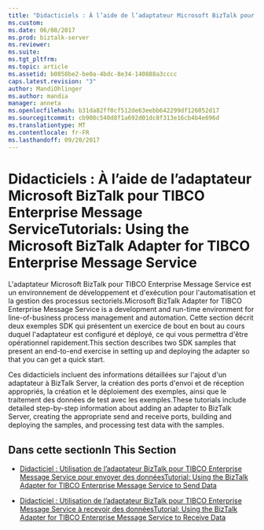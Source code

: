 ```yaml
---
title: "Didacticiels : À l’aide de l’adaptateur Microsoft BizTalk pour TIBCO Enterprise Message Service | Documents Microsoft"
ms.custom: 
ms.date: 06/08/2017
ms.prod: biztalk-server
ms.reviewer: 
ms.suite: 
ms.tgt_pltfrm: 
ms.topic: article
ms.assetid: b0858be2-be0a-4bdc-8e34-140888a3cccc
caps.latest.revision: "3"
author: MandiOhlinger
ms.author: mandia
manager: anneta
ms.openlocfilehash: b31da82ff0cf512de63eebb642299df126052d17
ms.sourcegitcommit: cb908c540d8f1a692d01dc8f313e16cb4b4e696d
ms.translationtype: MT
ms.contentlocale: fr-FR
ms.lasthandoff: 09/20/2017
---
```

# <a name="tutorials-using-the-microsoft-biztalk-adapter-for-tibco-enterprise-message-service"></a><span data-ttu-id="00d8b-102">Didacticiels : À l’aide de l’adaptateur Microsoft BizTalk pour TIBCO Enterprise Message Service</span><span class="sxs-lookup"><span data-stu-id="00d8b-102">Tutorials: Using the Microsoft BizTalk Adapter for TIBCO Enterprise Message Service</span></span>
<span data-ttu-id="00d8b-103">L'adaptateur Microsoft BizTalk pour TIBCO Enterprise Message Service est un environnement de développement et d'exécution pour l'automatisation et la gestion des processus sectoriels.</span><span class="sxs-lookup"><span data-stu-id="00d8b-103">Microsoft BizTalk Adapter for TIBCO Enterprise Message Service is a development and run-time environment for line-of-business process management and automation.</span></span> <span data-ttu-id="00d8b-104">Cette section décrit deux exemples SDK qui présentent un exercice de bout en bout au cours duquel l'adaptateur est configuré et déployé, ce qui vous permettra d'être opérationnel rapidement.</span><span class="sxs-lookup"><span data-stu-id="00d8b-104">This section describes two SDK samples that present an end-to-end exercise in setting up and deploying the adapter so that you can get a quick start.</span></span>  
  
 <span data-ttu-id="00d8b-105">Ces didacticiels incluent des informations détaillées sur l'ajout d'un adaptateur à BizTalk Server, la création des ports d'envoi et de réception appropriés, la création et le déploiement des exemples, ainsi que le traitement des données de test avec les exemples.</span><span class="sxs-lookup"><span data-stu-id="00d8b-105">These tutorials include detailed step-by-step information about adding an adapter to BizTalk Server, creating the appropriate send and receive ports, building and deploying the samples, and processing test data with the samples.</span></span>  
  
## <a name="in-this-section"></a><span data-ttu-id="00d8b-106">Dans cette section</span><span class="sxs-lookup"><span data-stu-id="00d8b-106">In This Section</span></span>  
  
-   [<span data-ttu-id="00d8b-107">Didacticiel : Utilisation de l’adaptateur BizTalk pour TIBCO Enterprise Message Service pour envoyer des données</span><span class="sxs-lookup"><span data-stu-id="00d8b-107">Tutorial: Using the BizTalk Adapter for TIBCO Enterprise Message Service to Send Data</span></span>](../core/tutorial-use-tibco-enterprise-message-service-adapter-in-biztalk-to-send-data.md)  
  
-   [<span data-ttu-id="00d8b-108">Didacticiel : Utilisation de l’adaptateur BizTalk pour TIBCO Enterprise Message Service à recevoir des données</span><span class="sxs-lookup"><span data-stu-id="00d8b-108">Tutorial: Using the BizTalk Adapter for TIBCO Enterprise Message Service to Receive Data</span></span>](../core/tutorial-us-the-biztalk-adapter-for-tibco-message-service-to-receive-data.md)